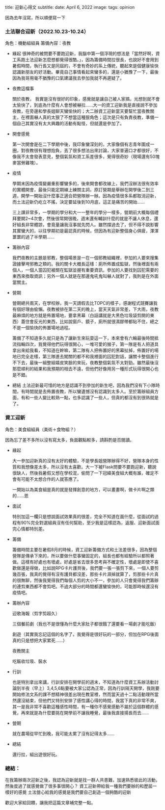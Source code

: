 title: 迎新心得文
subtitle:
date: April 6, 2022
image: 
tags: opinion

因為去年沒寫，所以順便寫一下

### 土法聯合迎新（2022.10.23-10.24）

角色：機動組組員
籌備內容：夜教

- 緣起
  很神奇的被問要不要跑迎新，我腦中第一個浮現的想法是「當然好啊，資工系跑土法迎新怎麼想都覺得很酷。」，因為籌備時間拉很長，也說好不會用到暑假時間，執行長又是同屆的，不會有奇妙的系上傳統，聽起來是個健康愉快認識新朋友的好活動。畢竟自己事情看起來蠻多的，還是小猶豫了一下，最後因為我哥用毫不猶豫的口氣建議我去參加我就不再遲疑了。

- 夜教這檔事
  
  關於夜教， 我實是沒有很好的印象，感覺就是讓自己被人家搞，光想到就不會太愉快了，到底為什麼有人會想被嚇拉......大一的資工迎新我是直接說不參加夜教，在旁邊和學長姐聊天蠻愉快的；大二辦資工迎新當天要幫忙當夜教關主，在裡面嚇人真的太狠了不想當這種狠角色；這次是只有負責夜教，準備一個自己其實沒有太大興趣的活動有點怪，但就還是參加了。

- 開會感覺
  
  第一次開會是在二下學期中後，我印象蠻深刻的，大家像個有志青年圍成一圈，對夜教很有理想抱負，丟了很多想法出來討論，大家普遍口才都很好，不像我不太會發表意見，整個氣氛和資工系差很多，覺得很奇妙（現場還有50塊麥當勞雞塊）。

- 疫情
  
  學期末因為疫情變嚴重影響蠻多的，後來開會都改線上，我們沒辦法很有效率的實體開會，最後只能定期線上練關主詞，原訂營期是舉辦在開學後二到三週，開學一開始沒什麼事正適合把營隊辦一辦。因為疫情很多系都取消迎新，而土法迎新仍屹立不搖，決定要延後到10月底，這正是痛苦的開始……
  
  三上課非常多，一學期的學分和大一一整年的學分一樣多，營期前大概每個禮拜要開2~4次會，然後很常開很晚，週末還有輔訓什麼的就是不讓人休息，還好組長非常體諒，會竟量讓我沒事就先閃人。雖然撐過去了，但不得不說影響其實蠻大的，以往學期初是最認真的時候，但因為有迎新整個身心俱疲，渾渾噩噩的過了半學期......

- 籌辦內容
  
  我們夜教的主題是邪教，整個場景是一在一個邪教組織裡，參加的人要來搜集證據擊垮邪教之類的。我的關卡大概長這樣：廁所佈置成監獄，然後裡面有兩個人，一個人當囚犯被關在監獄並握有重要資訊，參加的人要找到囚犯需要的東西來換取資訊；另外一個人就是在那邊鬼吼鬼叫嚇人就對了，我則是在外面當關主。

- 營期
  
  營期總共兩天，在學校辦，我一天請假去比TOPC的樣子，感謝程式競賽讓我有個好理由偷懶。夜教被排在第二天的晚上，當天天氣非常差，下大雨，夜教最麻煩的地方就是佈置場地，要拿黑幕（白話講就是大黑色垃圾袋剪開的東西）蓋住會反光的東西，比如說窗戶、鏡子，廁所就很濕膠帶都貼不住，總之不是一個愉快的佈置場地過程。
  
  籌備了不知道多久就只是為了讓新生來玩耍這一下，本來會有六輪最後時間抵流指輪四次，我覺得他們玩得很開心，一堆可愛的猴子，第一隊是有人把道具拿出來給我看，不知道在幹嘛，第二隊有人把佈置好的黑幕扯掉，佈置好的場地已完全走樣，第三隊進去闖關的都不和我裡面的囚犯對話，讓關卡整個進行不下去，最後一組整組嬉皮笑臉的來玩，夜教整個氣氛不太對勁。雖然最後沒那麼順利的結果和我預期的相去不遠，但他們好像用另一種形式玩得很開心也是不錯。

- 總結
  土法迎新最可惜的地方是認識不到參加的新生吧，因為我們沒有下小隊時間，有時間就是去佈置夜教，所以蠻遺憾沒有認識到太多人。至於籌辦組員方面，有和一些人變比較熟一點，也多認識了一些人，但真的都沒有到很熟就是了。

### 資工迎新

角色：美食組組員（美術＋食物組？）

因為忘了差不多所以沒有寫太多，負面觀點較多，請斟酌是否閱讀。

- 緣起
  
  大一參加迎新真的沒有太好的體驗，不是學長姐營隊辦得不好，營隊本身的性質和我想像差太多，所以沒有太喜歡。大一下被Flask問要不要跑迎新，聽說很缺人，然後我暑假又想在學校混，偷問了一下冠緯美食組大概有誰，確定不會有可能不太想合作的人就答應了。
  
  一開始以為美食組是真的就是發揮創意的地方，可以畫畫啊，做卡片啊之類的......恩

- 面試
  
  特別加這一欄只是想說面試效果真的很差，完全不知道在面什麼，從面試的過程有90%完全對選組員沒有任何幫助，至少我是這樣認為，返服、迎新面試面完心情都特別差。

- 籌備
  
  籌備時間主要在暑假8月的時候，資工迎新籌備方式和土法差很多，因為整個營隊是傳承下來的，所以要做什麼事蠻固定的，組長也都有經驗所以都照著做。這樣有好處也有壞處，好處是省去很多思考與不確定性，壞處是即使不喜歡做還是得做，比如說RPG卡片護貝後，我們要一張一張剪下來，一個人要剪幾百張，我真的覺得有沒有護貝都沒差，那些卡片濕掉就算了，剪那些卡片真的很無聊，然後我覺得我們每個人剪的大小不一，參加的人只會覺得我們籌辦的連剪東西都不會剪吧。不過大部分的時間都還蠻愉快的，可能那時候還沒有疫情吧。

- 籌辦內容
  
  迎歌海報（剪字剪超久）
  
  三個餐前劇（我也不是很懂為什麼大家肚子都很餓了還要看一場劇才能吃飯）
  
  創遊（其實我忘記這個的名字了，我覺得是很好玩的一部分，但加在RPG後面真的只是想把大家累死......）
  
  夜教關主
  
  吃飯收垃圾、裝水

- 行訓
  
  也是特別拿出來講，行訓安排在開學前的週末，不知道為什麼資工系辦活動討論到半夜（早上）3,4,5,6點要被大家公認為正常，因為行訓隔天開學，我剛要開始修法文系的課不想精神很差出現在教室裡，然而當天過十二點活動理所當然還沒結束，但他們又特別安排了感性講心得的時間，我當下真的非常不爽，其一是我非常不喜歡這種感性時間，有一種你不感覺感動不屬於這個群體的感覺，再來就是為什麼要挑在開學前不讓我睡覺，最後我直接揚長而去......

- 營期
  
  就在農場從早忙到晚，我可能太累了沒有記得太多......

- 總結
  
  還行拉，組出遊很好玩。



### 總結：

在我籌辦兩次迎新之後，我認為迎新就是找一群人共患難，加速熟悉彼此的活動，然後度過了就感覺做了很多事很開心？
資工迎新帶給我一種我們要辦的和歷屆一樣好的感覺
土法營心給我的感覺是我們要自己創造一個夠酷的迎新

歡迎大家給回饋，讓我把這篇文章補完整一點。
